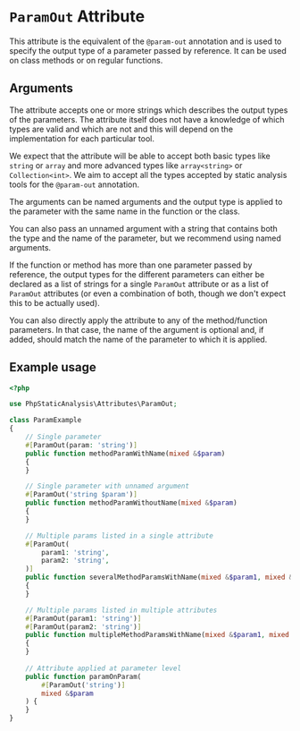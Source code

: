 # `ParamOut` Attribute

This attribute is the equivalent of the `@param-out` annotation and is used to specify the output type of a parameter passed by reference. It can be used on class methods or on regular functions.

## Arguments

The attribute accepts one or more strings which describes the output types of the parameters. The attribute itself does not have a knowledge of which types are valid and which are not and this will depend on the implementation for each particular tool.

We expect that the attribute will be able to accept both basic types like `string` or `array` and more advanced types like `array<string>` or `Collection<int>`. We aim to accept all the types accepted by static analysis tools for the `@param-out` annotation.

The arguments can be named arguments and the output type is applied to the parameter with the same name in the function or the class.

You can also pass an unnamed argument with a string that contains both the type and the name of the parameter, but we recommend using named arguments.

If the function or method has more than one parameter passed by reference, the output types for the different parameters can either be declared as a list of strings for a single `ParamOut` attribute or as a list of `ParamOut` attributes (or even a combination of both, though we don't expect this to be actually used).

You can also directly apply the attribute to any of the method/function parameters. In that case, the name of the argument is optional and, if added, should match the name of the parameter to which it is applied.

## Example usage

```php
<?php

use PhpStaticAnalysis\Attributes\ParamOut;

class ParamExample
{
    // Single parameter
    #[ParamOut(param: 'string')]
    public function methodParamWithName(mixed &$param)
    {
    }

    // Single parameter with unnamed argument
    #[ParamOut('string $param')]
    public function methodParamWithoutName(mixed &$param)
    {
    }

    // Multiple params listed in a single attribute
    #[ParamOut(
        param1: 'string',
        param2: 'string',
    )]
    public function severalMethodParamsWithName(mixed &$param1, mixed &$param2)
    {
    }

    // Multiple params listed in multiple attributes
    #[ParamOut(param1: 'string')]
    #[ParamOut(param2: 'string')]
    public function multipleMethodParamsWithName(mixed &$param1, mixed &$param2)
    {
    }
    
    // Attribute applied at parameter level
    public function paramOnParam(
        #[ParamOut('string')]
        mixed &$param
    ) {
    }
}
```
